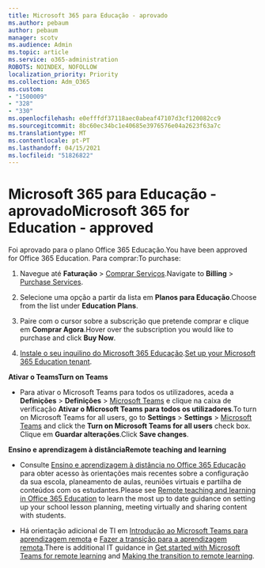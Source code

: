 ```yaml
---
title: Microsoft 365 para Educação - aprovado
ms.author: pebaum
author: pebaum
manager: scotv
ms.audience: Admin
ms.topic: article
ms.service: o365-administration
ROBOTS: NOINDEX, NOFOLLOW
localization_priority: Priority
ms.collection: Adm_O365
ms.custom:
- "1500009"
- "328"
- "330"
ms.openlocfilehash: e0efffdf37118aec0abeaf47107d3cf120082cc9
ms.sourcegitcommit: 8bc60ec34bc1e40685e3976576e04a2623f63a7c
ms.translationtype: MT
ms.contentlocale: pt-PT
ms.lasthandoff: 04/15/2021
ms.locfileid: "51826822"
---
```

# <a name="microsoft-365-for-education---approved"></a><span data-ttu-id="e4c09-102">Microsoft 365 para Educação - aprovado</span><span class="sxs-lookup"><span data-stu-id="e4c09-102">Microsoft 365 for Education - approved</span></span>

<span data-ttu-id="e4c09-103">Foi aprovado para o plano Office 365 Educação.</span><span class="sxs-lookup"><span data-stu-id="e4c09-103">You have been approved for Office 365 Education.</span></span>  <span data-ttu-id="e4c09-104">Para comprar:</span><span class="sxs-lookup"><span data-stu-id="e4c09-104">To purchase:</span></span>

1. <span data-ttu-id="e4c09-105">Navegue até **Faturação** > [Comprar Serviços](https://portal.office.com/AdminPortal/Home#/catalog).</span><span class="sxs-lookup"><span data-stu-id="e4c09-105">Navigate to **Billing** > [Purchase Services](https://portal.office.com/AdminPortal/Home#/catalog).</span></span>

2. <span data-ttu-id="e4c09-106">Selecione uma opção a partir da lista em **Planos para Educação**.</span><span class="sxs-lookup"><span data-stu-id="e4c09-106">Choose from the list under **Education Plans**.</span></span>

3. <span data-ttu-id="e4c09-107">Paire com o cursor sobre a subscrição que pretende comprar e clique em **Comprar Agora**.</span><span class="sxs-lookup"><span data-stu-id="e4c09-107">Hover over the subscription you would like to purchase and click **Buy Now**.</span></span>

4. <span data-ttu-id="e4c09-108">[Instale o seu inquilino do Microsoft 365 Educação](https://docs.microsoft.com/microsoft-365/education/deploy/create-your-office-365-tenant).</span><span class="sxs-lookup"><span data-stu-id="e4c09-108">[Set up your Microsoft 365 Education tenant](https://docs.microsoft.com/microsoft-365/education/deploy/create-your-office-365-tenant).</span></span>

<span data-ttu-id="e4c09-109">**Ativar o Teams**</span><span class="sxs-lookup"><span data-stu-id="e4c09-109">**Turn on Teams**</span></span>

- <span data-ttu-id="e4c09-110">Para ativar o Microsoft Teams para todos os utilizadores, aceda a **Definições** > **Definições** > [Microsoft Teams](https://admin.microsoft.com/Adminportal/Home#/SettingsMultiPivot/:/Settings/L1/SkypeTeams) e clique na caixa de verificação **Ativar o Microsoft Teams para todos os utilizadores**.</span><span class="sxs-lookup"><span data-stu-id="e4c09-110">To turn on Microsoft Teams for all users, go to **Settings** > **Settings** > [Microsoft Teams](https://admin.microsoft.com/Adminportal/Home#/SettingsMultiPivot/:/Settings/L1/SkypeTeams) and click the **Turn on Microsoft Teams for all users** check box.</span></span> <span data-ttu-id="e4c09-111">Clique em **Guardar alterações**.</span><span class="sxs-lookup"><span data-stu-id="e4c09-111">Click **Save changes**.</span></span>

<span data-ttu-id="e4c09-112">**Ensino e aprendizagem à distância**</span><span class="sxs-lookup"><span data-stu-id="e4c09-112">**Remote teaching and learning**</span></span>

- <span data-ttu-id="e4c09-113">Consulte [Ensino e aprendizagem à distância no Office 365 Educação](https://support.office.com/article/remote-teaching-and-learning-in-office-365-education-f651ccae-7b65-478b-8366-51bb884025c4) para obter acesso às orientações mais recentes sobre a configuração da sua escola, planeamento de aulas, reuniões virtuais e partilha de conteúdos com os estudantes.</span><span class="sxs-lookup"><span data-stu-id="e4c09-113">Please see [Remote teaching and learning in Office 365 Education](https://support.office.com/article/remote-teaching-and-learning-in-office-365-education-f651ccae-7b65-478b-8366-51bb884025c4) to learn the most up to date guidance on setting up your school lesson planning, meeting virtually and sharing content with students.</span></span>

- <span data-ttu-id="e4c09-114">Há orientação adicional de TI em [Introdução ao Microsoft Teams para aprendizagem remota](https://docs.microsoft.com/MicrosoftTeams/remote-learning-edu) e [Fazer a transição para a aprendizagem remota](https://www.microsoft.com/education/remote-learning).</span><span class="sxs-lookup"><span data-stu-id="e4c09-114">There is additional IT guidance in [Get started with Microsoft Teams for remote learning](https://docs.microsoft.com/MicrosoftTeams/remote-learning-edu) and [Making the transition to remote learning](https://www.microsoft.com/education/remote-learning).</span></span>
